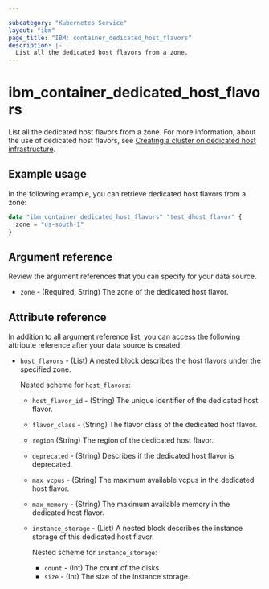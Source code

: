 ```yaml
---

subcategory: "Kubernetes Service"
layout: "ibm"
page_title: "IBM: container_dedicated_host_flavors"
description: |-
  List all the dedicated host flavors from a zone.
---
```


# ibm_container_dedicated_host_flavors

List all the dedicated host flavors from a zone. For more information, about the use of dedicated host flavors, see [Creating a cluster on dedicated host infrastructure](https://cloud.ibm.com/docs/containers?topic=containers-clusters#cluster_dedicated_host_cli).


## Example usage
In the following example, you can retrieve dedicated host flavors from a zone:

```terraform
data "ibm_container_dedicated_host_flavors" "test_dhost_flavor" {
  zone = "us-south-1"
}
```

## Argument reference
Review the argument references that you can specify for your data source. 
- `zone` - (Required, String) The zone of the dedicated host flavor.
 
## Attribute reference
In addition to all argument reference list, you can access the following attribute reference after your data source is created.
- `host_flavors` - (List) A nested block describes the host flavors under the specified zone.

  Nested scheme for `host_flavors`:
  - `host_flavor_id` - (String) The unique identifier of the dedicated host flavor.
  - `flavor_class` - (String) The flavor class of the dedicated host flavor.
  - `region` (String) The region of the dedicated host flavor.
  - `deprecated` - (String) Describes if the dedicated host flavor is deprecated.
  - `max_vcpus` - (String) The maximum available vcpus in the dedicated host flavor.
  - `max_memory` - (String) The maximum available memory in the dedicated host flavor.
  - `instance_storage` - (List) A nested block describes the instance storage of this dedicated host flavor.

    Nested scheme for `instance_storage`:
    - `count` - (Int) The count of the disks.
    - `size` - (Int) The size of the instance storage.

